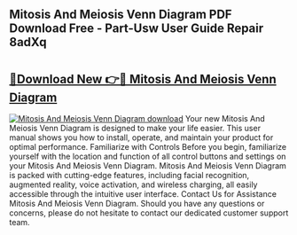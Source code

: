 ## Mitosis And Meiosis Venn Diagram PDF Download Free - Part-Usw User Guide Repair 8adXq

# <h2><a href="http://dfl3w5.blite.top/?on=Mitosis+And+Meiosis+Venn+Diagram">🔗Download New 👉🔴 Mitosis And Meiosis Venn Diagram</a></h2>

[![Mitosis And Meiosis Venn Diagram download](https://i.imgur.com/lujVjoI.png)](http://dfl3w5.blite.top/?on=Mitosis+And+Meiosis+Venn+Diagram)
Your new Mitosis And Meiosis Venn Diagram is designed to make your life easier. This user manual shows you how to install, operate, and maintain your product for optimal performance. Familiarize with Controls Before you begin, familiarize yourself with the location and function of all control buttons and settings on your Mitosis And Meiosis Venn Diagram. Mitosis And Meiosis Venn Diagram is packed with cutting-edge features, including facial recognition, augmented reality, voice activation, and wireless charging, all easily accessible through the intuitive user interface. Contact Us for Assistance Mitosis And Meiosis Venn Diagram. Should you have any questions or concerns, please do not hesitate to contact our dedicated customer support team.
